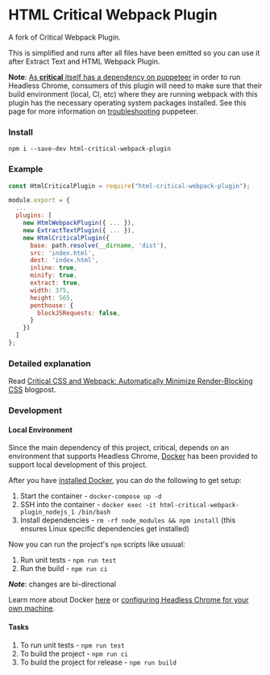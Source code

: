 # HTML Critical Webpack Plugin  

A fork of Critical Webpack Plugin.

This is simplified and runs after all files have been emitted so you can use it after Extract Text and HTML Webpack Plugin.

**Note**: [As **critical** itself has a dependency on puppeteer](https://github.com/addyosmani/critical/releases/tag/v1.0.0) in order to run Headless Chrome, consumers of this plugin will need to make sure that their build environment (local, CI, etc) where they are running webpack with this plugin has the necessary operating system packages installed.  See this page for more information on [troubleshooting](https://github.com/GoogleChrome/puppeteer/blob/master/docs/troubleshooting.md) puppeteer.

### Install

```
npm i --save-dev html-critical-webpack-plugin
```

### Example

```js
const HtmlCriticalPlugin = require("html-critical-webpack-plugin");

module.export = {
  ...
  plugins: [
    new HtmlWebpackPlugin({ ... }),
    new ExtractTextPlugin({ ... }),
    new HtmlCriticalPlugin({
      base: path.resolve(__dirname, 'dist'),
      src: 'index.html',
      dest: 'index.html',
      inline: true,
      minify: true,
      extract: true,
      width: 375,
      height: 565,
      penthouse: {
        blockJSRequests: false,
      }
    })
  ] 
};
```

### Detailed explanation

Read [Critical CSS and Webpack: Automatically Minimize Render-Blocking CSS](https://vuejsdevelopers.com/2017/07/24/critical-css-webpack/) blogpost.

### Development

#### Local Environment
Since the main dependency of this project, critical, depends on an environment that supports Headless Chrome, [Docker](https://www.docker.com/) has been provided to support local development of this project.

After you have [installed Docker](https://www.docker.com/community-edition), you can do the following to get setup:
1. Start the container - `docker-compose up -d`
1. SSH into the container - `docker exec -it html-critical-webpack-plugin_nodejs_1 /bin/bash`
1. Install dependencies - `rm -rf node_modules && npm install` (this ensures Linux specific dependencies get installed)

Now you can run the project's `npm` scripts like usuual:
1. Run unit tests - `npm run test`
1. Run the build - `npm run ci`

**_Note_**: changes are bi-directional

Learn more about Docker [here](https://docs.docker.com/get-started/) or [configuring Headless Chrome for your own machine](https://github.com/GoogleChrome/puppeteer/blob/master/docs/troubleshooting.md).

#### Tasks
1. To run unit tests - `npm run test`
1. To build the project - `npm run ci`
1. To build the project for release - `npm run build`